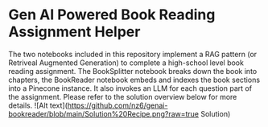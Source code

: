 # Gen AI Powered Book Reading Assignment Helper
The two notebooks included in this repository implement a RAG pattern (or Retriveal Augmented Generation) to complete a high-school level book reading assignment. The BookSplitter notebook breaks down the book into chapters, the BookReader notebook embeds and indexes the book sections into a Pinecone instance. It also invokes an LLM for each question part of the assignment.
Please refer to the solution overview below for more details.
![Alt text](https://github.com/nz6/genai-bookreader/blob/main/Solution%20Recipe.png?raw=true Solution)
